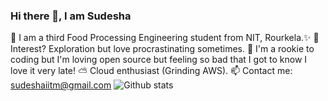 ### Hi there 👋, I am Sudesha

<!--
**Sudesha-STR/Sudesha-STR** is a ✨ _special_ ✨ repository because its `README.md` (this file) appears on your GitHub profile.

Here are some ideas to get you started:

- 🔭 I’m currently working on ...
- 🌱 I’m currently learning ...
- 👯 I’m looking to collaborate on ...
- 🤔 I’m looking for help with ...
- 💬 Ask me about ...
- 📫 How to reach me: ...
- 😄 Pronouns: ...
- ⚡ Fun fact: ...
-->
👋  I am a third Food Processing Engineering student from NIT, Rourkela.✨
👀 Interest? Exploration but love procrastinating sometimes.
🌱 I'm a rookie to coding but I'm loving open source but feeling so bad that I got to know I love it very late!
⛅ Cloud enthusiast (Grinding AWS).
📫 Contact me: sudeshaiitm@gmail.com
![Github stats](https://github-readme-stats.vercel.app/api?username=sudesha-STR&theme=highcontrast&show_icons=true&count_private=true)
